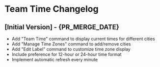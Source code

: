 # Team Time Changelog

## [Initial Version] - {PR_MERGE_DATE}

- Add "Team Time" command to display current times for different cities
- Add "Manage Time Zones" command to add/remove cities
- Add "Edit Label" command to customize time zone display
- Include preference for 12-hour or 24-hour time format
- Implement automatic refresh every minute
